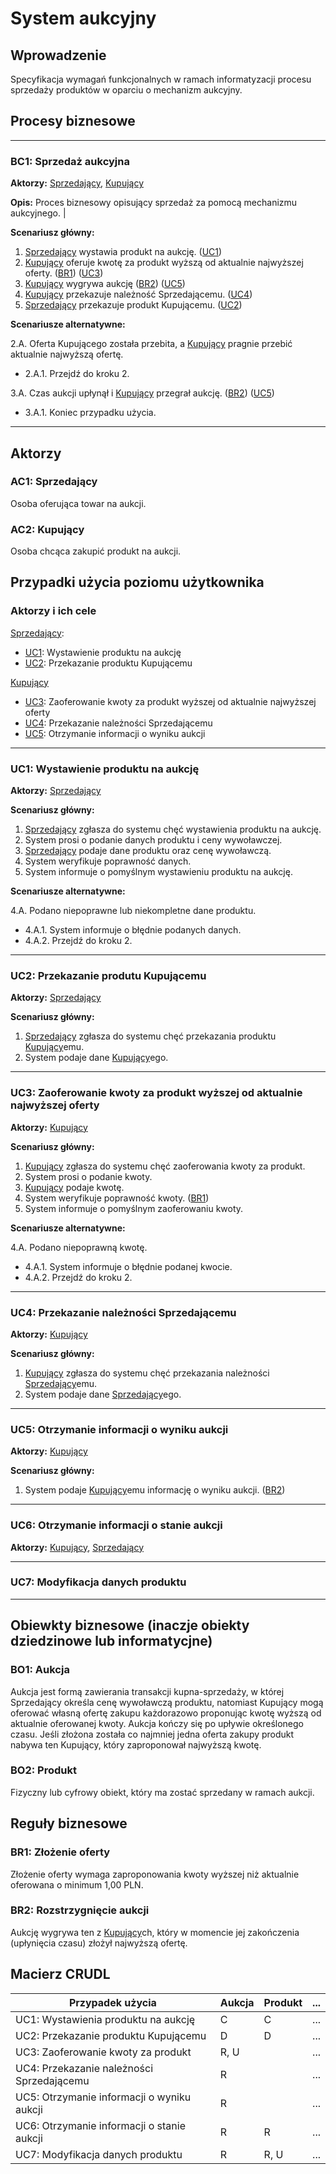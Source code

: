 # System aukcyjny

## Wprowadzenie

Specyfikacja wymagań funkcjonalnych w ramach informatyzacji procesu sprzedaży produktów w oparciu o mechanizm aukcyjny. 

## Procesy biznesowe

---
<a id="bc1"></a>
### BC1: Sprzedaż aukcyjna 

**Aktorzy:** [Sprzedający](#ac1), [Kupujący](#ac2)

**Opis:** Proces biznesowy opisujący sprzedaż za pomocą mechanizmu aukcyjnego. |

**Scenariusz główny:**
1. [Sprzedający](#ac1) wystawia produkt na aukcję. ([UC1](#uc1))
2. [Kupujący](#ac2) oferuje kwotę za produkt wyższą od aktualnie najwyższej oferty. ([BR1](#br1)) ([UC3](#uc3))
3. [Kupujący](#ac2) wygrywa aukcję ([BR2](#br2)) ([UC5](#uc5))
4. [Kupujący](#ac2) przekazuje należność Sprzedającemu. ([UC4](#uc4))
5. [Sprzedający](#ac1) przekazuje produkt Kupującemu. ([UC2](#uc2))

**Scenariusze alternatywne:** 

2.A. Oferta Kupującego została przebita, a [Kupujący](#ac2) pragnie przebić aktualnie najwyższą ofertę.
* 2.A.1. Przejdź do kroku 2.

3.A. Czas aukcji upłynął i [Kupujący](#ac2) przegrał aukcję. ([BR2](#br2)) ([UC5](#uc5))
* 3.A.1. Koniec przypadku użycia.

---

## Aktorzy

<a id="ac1"></a>
### AC1: Sprzedający

Osoba oferująca towar na aukcji.

<a id="ac2"></a>
### AC2: Kupujący

Osoba chcąca zakupić produkt na aukcji.


## Przypadki użycia poziomu użytkownika

### Aktorzy i ich cele

[Sprzedający](#ac1):
* [UC1](#uc1): Wystawienie produktu na aukcję
* [UC2](#uc2): Przekazanie produktu Kupującemu

[Kupujący](#ac2)
* [UC3](#uc3): Zaoferowanie kwoty za produkt wyższej od aktualnie najwyższej oferty
* [UC4](#uc4): Przekazanie należności Sprzedającemu
* [UC5](#uc5): Otrzymanie informacji o wyniku aukcji

---
<a id="uc1"></a>
### UC1: Wystawienie produktu na aukcję

**Aktorzy:** [Sprzedający](#ac1)

**Scenariusz główny:**
1. [Sprzedający](#ac1) zgłasza do systemu chęć wystawienia produktu na aukcję.
2. System prosi o podanie danych produktu i ceny wywoławczej.
3. [Sprzedający](#ac1) podaje dane produktu oraz cenę wywoławczą.
4. System weryfikuje poprawność danych.
5. System informuje o pomyślnym wystawieniu produktu na aukcję.

**Scenariusze alternatywne:** 

4.A. Podano niepoprawne lub niekompletne dane produktu.
* 4.A.1. System informuje o błędnie podanych danych.
* 4.A.2. Przejdź do kroku 2.

---

<a id="uc2"></a>
### UC2: Przekazanie produtu Kupującemu

**Aktorzy:** [Sprzedający](#ac1)

**Scenariusz główny:**
1. [Sprzedający](#ac1) zgłasza do systemu chęć przekazania produktu [Kupujący](#ac2)emu.
2. System podaje dane [Kupujący](#ac2)ego.

---

<a id="uc3"></a>
### UC3: Zaoferowanie kwoty za produkt wyższej od aktualnie najwyższej oferty

**Aktorzy:** [Kupujący](#ac2)

**Scenariusz główny:**
1. [Kupujący](#ac2) zgłasza do systemu chęć zaoferowania kwoty za produkt.
2. System prosi o podanie kwoty. 
3. [Kupujący](#ac2) podaje kwotę. 
4. System weryfikuje poprawność kwoty. ([BR1](#br1))
5. System informuje o pomyślnym zaoferowaniu kwoty.

**Scenariusze alternatywne:** 

4.A. Podano niepoprawną kwotę.
* 4.A.1. System informuje o błędnie podanej kwocie.
* 4.A.2. Przejdź do kroku 2.

---

<a id="uc4"></a>
### UC4: Przekazanie należności Sprzedającemu

**Aktorzy:** [Kupujący](#ac2)

**Scenariusz główny:**
1. [Kupujący](#ac2) zgłasza do systemu chęć przekazania należności [Sprzedający](#ac1)emu.
2. System podaje dane [Sprzedający](#ac1)ego.

---

<a id="uc5"></a>
### UC5: Otrzymanie informacji o wyniku aukcji 

**Aktorzy:** [Kupujący](#ac2)

**Scenariusz główny:**
1. System podaje [Kupujący](#ac2)emu informację o wyniku aukcji. ([BR2](#br2))

---

<a id="uc6"></a>
### UC6: Otrzymanie informacji o stanie aukcji 

**Aktorzy:** [Kupujący](#ac2), [Sprzedający](#ac1)

---

<a id="uc7"></a>
### UC7: Modyfikacja danych produktu

---

## Obiewkty biznesowe (inaczje obiekty dziedzinowe lub informatycjne)

### BO1: Aukcja

Aukcja jest formą zawierania transakcji kupna-sprzedaży, w której Sprzedający określa cenę wywoławczą produktu, natomiast Kupujący mogą oferować własną ofertę zakupu każdorazowo proponując kwotę wyższą od aktualnie oferowanej kwoty. Aukcja kończy się po upływie określonego czasu. Jeśli złożona została co najmniej jedna oferta zakupy produkt nabywa ten Kupujący, który zaproponował najwyższą kwotę. 

### BO2: Produkt

Fizyczny lub cyfrowy obiekt, który ma zostać sprzedany w ramach aukcji.

## Reguły biznesowe

<a id="br1"></a>
### BR1: Złożenie oferty

Złożenie oferty wymaga zaproponowania kwoty wyższej niż aktualnie oferowana o minimum 1,00 PLN.


<a id="br2"></a>
### BR2: Rozstrzygnięcie aukcji

Aukcję wygrywa ten z [Kupujący](#ac2)ch, który w momencie jej zakończenia (upłynięcia czasu) złożył najwyższą ofertę.

## Macierz CRUDL


| Przypadek użycia                                  | Aukcja | Produkt | ... |
| ------------------------------------------------- | ------ | ------- | --- |
| UC1: Wystawienia produktu na aukcję               |    C   |    C    | ... |
| UC2: Przekazanie produktu Kupującemu              |    D   |    D    | ... |
| UC3: Zaoferowanie kwoty za produkt                |  R, U  |         | ... |
| UC4: Przekazanie należności Sprzedającemu         |    R   |         | ... |
| UC5: Otrzymanie informacji o wyniku aukcji        |    R   |         | ... |
| UC6: Otrzymanie informacji o stanie aukcji        |    R   |    R    | ... |
| UC7: Modyfikacja danych produktu                  |    R   |   R, U  | ... |


